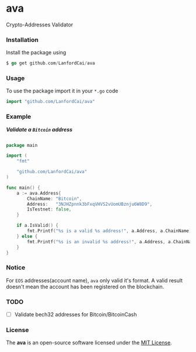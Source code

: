 # ava

Crypto-Addresses Validator

### Installation

Install the package using
```go
$ go get github.com/LanfordCai/ava
```

### Usage

To use the package import it in your `*.go` code
```go
import "github.com/LanfordCai/ava"
```

### Example

***Validate a `Bitcoin` address***

```go

package main

import (
	"fmt"

	"github.com/LanfordCai/ava"
)

func main() {
	a := ava.Address{
		ChainName: "Bitcoin",
		Address:   "3NJHZpnnk3bFxqVHVS2vUomUBznju6W8D9",
		IsTestnet: false,
	}

	if a.IsValid() {
		fmt.Printf("%s is a valid %s address!", a.Address, a.ChainName)
	} else {
		fmt.Printf("%s is an invalid %s address!", a.Address, a.ChainName)
	}
}

```

### Notice

For `EOS` addresses(account name), `ava` only valid it's format. A valid result doesn't mean the account has been registered on the blockchain.

### TODO

- [ ] Validate bech32 addresses for Bitcoin/BitcoinCash

### **License**
The **ava** is an open-source software licensed under the [MIT License](LICENSE).
